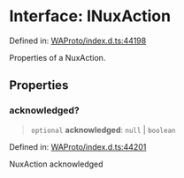 # Interface: INuxAction

Defined in: [WAProto/index.d.ts:44198](https://github.com/Fokusdotid/Baileys/blob/e5a24e138f3b69cf124e0406999e537d5c9a6c18/WAProto/index.d.ts#L44198)

Properties of a NuxAction.

## Properties

### acknowledged?

> `optional` **acknowledged**: `null` \| `boolean`

Defined in: [WAProto/index.d.ts:44201](https://github.com/Fokusdotid/Baileys/blob/e5a24e138f3b69cf124e0406999e537d5c9a6c18/WAProto/index.d.ts#L44201)

NuxAction acknowledged

